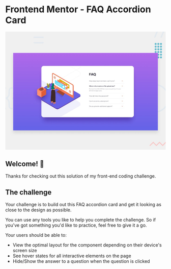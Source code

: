 # Frontend Mentor - FAQ Accordion Card

![Design preview for the FAQ Accordion Card coding challenge](./design/desktop-preview.jpg)

## Welcome! 👋

Thanks for checking out this solution of my front-end coding challenge.

## The challenge

Your challenge is to build out this FAQ accordion card and get it looking as close to the design as possible.

You can use any tools you like to help you complete the challenge. So if you've got something you'd like to practice, feel free to give it a go.

Your users should be able to:

- View the optimal layout for the component depending on their device's screen size
- See hover states for all interactive elements on the page
- Hide/Show the answer to a question when the question is clicked

